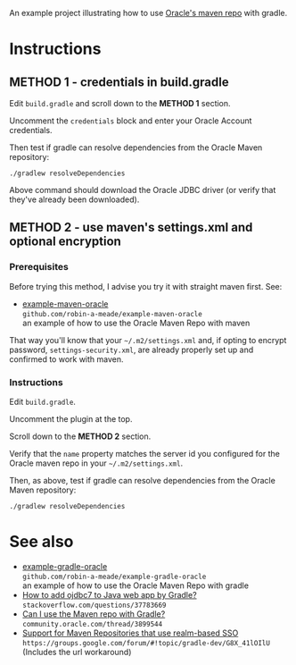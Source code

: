 An example project illustrating how to use [Oracle's maven repo](https://maven.oracle.com) with gradle.

# Instructions

## METHOD 1 - credentials in build.gradle

Edit `build.gradle` and scroll down to the **METHOD 1** section.

Uncomment the `credentials` block and enter your Oracle Account credentials.

Then test if gradle can resolve dependencies from the Oracle Maven repository:

```
./gradlew resolveDependencies
```

Above command should download the Oracle JDBC driver (or verify that they've
already been downloaded).

## METHOD 2 - use maven's settings.xml and optional encryption

### Prerequisites

Before trying this method, I advise you try it with straight maven first. See:

- [example-maven-oracle](https://github.com/robin-a-meade/example-maven-oracle)  
  `github.com/robin-a-meade/example-maven-oracle`  
  an example of how to use the Oracle Maven Repo with maven

That way you'll know that your `~/.m2/settings.xml` and, if opting to encrypt password, `settings-security.xml`, are already properly set up and confirmed to work with maven.


### Instructions

Edit `build.gradle`.

Uncomment the plugin at the top.

Scroll down to the **METHOD 2** section.

Verify that the `name` property matches the server id you configured for the Oracle maven repo in your `~/.m2/settings.xml`.

Then, as above, test if gradle can resolve dependencies from the Oracle Maven repository:

```
./gradlew resolveDependencies
```

# See also

- [example-gradle-oracle](https://github.com/robin-a-meade/example-gradle-oracle)  
  `github.com/robin-a-meade/example-gradle-oracle`  
  an example of how to use the Oracle Maven Repo with gradle
- [How to add ojdbc7 to Java web app by Gradle?](http://stackoverflow.com/questions/37783669/how-to-add-ojdbc7-to-java-web-app-by-gradle)  
  `stackoverflow.com/questions/37783669`
- [Can I use the Maven repo with Gradle?](https://community.oracle.com/thread/3899544)  
  `community.oracle.com/thread/3899544`
- [Support for Maven Repositories that use realm-based SSO](https://groups.google.com/forum/#!topic/gradle-dev/G8X_41lOIlU)  
  `https://groups.google.com/forum/#!topic/gradle-dev/G8X_41lOIlU`  
  (Includes the url workaround)

<!---
- []()
  ``
-->

